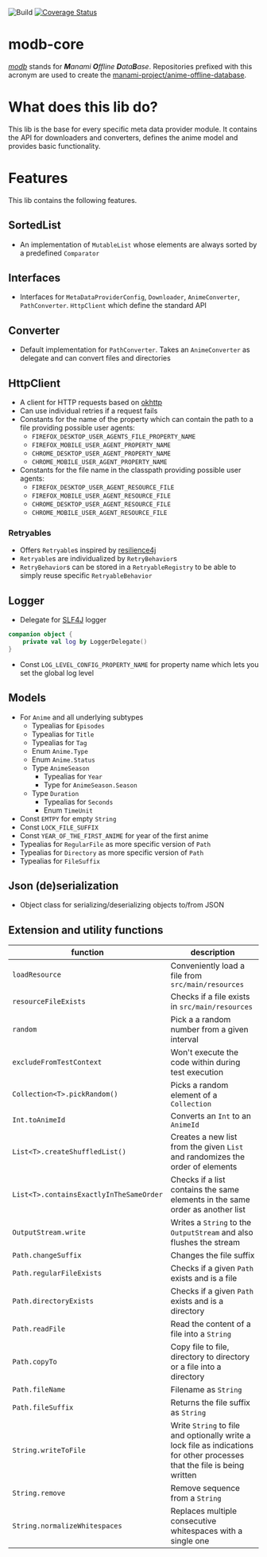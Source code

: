 ![Build](https://github.com/manami-project/modb-core/workflows/Build/badge.svg) [![Coverage Status](https://coveralls.io/repos/github/manami-project/modb-core/badge.svg)](https://coveralls.io/github/manami-project/modb-core)
# modb-core
_[modb](https://github.com/manami-project?tab=repositories&q=modb&type=source)_ stands for _**M**anami **O**ffline **D**ata**B**ase_. Repositories prefixed with this acronym are used to create the [manami-project/anime-offline-database](https://github.com/manami-project/anime-offline-database).

# What does this lib do?
This lib is the base for every specific meta data provider module. It contains the API for downloaders and converters, defines the anime model and provides basic functionality.

# Features
This lib contains the following features.

## SortedList
+ An implementation of `MutableList` whose elements are always sorted by a predefined `Comparator`

## Interfaces
* Interfaces for `MetaDataProviderConfig`, `Downloader`, `AnimeConverter`, `PathConverter`. `HttpClient` which define the standard API

## Converter
+ Default implementation for `PathConverter`. Takes an `AnimeConverter` as delegate and can convert files and directories

## HttpClient
+ A client for HTTP requests based on [okhttp](https://github.com/square/okhttp)
+ Can use individual retries if a request fails
+ Constants for the name of the property which can contain the path to a file providing possible user agents:
  + `FIREFOX_DESKTOP_USER_AGENTS_FILE_PROPERTY_NAME`
  + `FIREFOX_MOBILE_USER_AGENT_PROPERTY_NAME`
  + `CHROME_DESKTOP_USER_AGENT_PROPERTY_NAME`
  + `CHROME_MOBILE_USER_AGENT_PROPERTY_NAME`
+ Constants for the file name in the classpath providing possible user agents:
  + `FIREFOX_DESKTOP_USER_AGENT_RESOURCE_FILE`
  + `FIREFOX_MOBILE_USER_AGENT_RESOURCE_FILE`
  + `CHROME_DESKTOP_USER_AGENT_RESOURCE_FILE`
  + `CHROME_MOBILE_USER_AGENT_RESOURCE_FILE`

### Retryables
+ Offers `Retryable`s inspired by [resilience4j](https://github.com/resilience4j/resilience4j)
+ `Retryable`s are individualized by `RetryBehavior`s
+ `RetryBehavior`s can be stored in a `RetryableRegistry` to be able to simply reuse specific `RetryableBehavior`

## Logger
+ Delegate for [SLF4J](https://github.com/qos-ch/slf4j) logger
```kotlin
companion object {
    private val log by LoggerDelegate()
}
```
+ Const `LOG_LEVEL_CONFIG_PROPERTY_NAME` for property name which lets you set the global log level

## Models
* For `Anime` and all underlying subtypes
    * Typealias for `Episodes`
    * Typealias for `Title`
    * Typealias for `Tag`
    * Enum `Anime.Type`
    * Enum `Anime.Status`
    * Type `AnimeSeason`
        * Typealias for `Year`
        * Type for `AnimeSeason.Season`
    * Type `Duration`
        * Typealias for `Seconds`
        * Enum `TimeUnit`
* Const `EMTPY` for empty `String`
* Const `LOCK_FILE_SUFFIX`  
* Const `YEAR_OF_THE_FIRST_ANIME` for year of the first anime
* Typealias for `RegularFile` as more specific version of `Path`
* Typealias for `Directory` as more specific version of `Path`
* Typealias for `FileSuffix`

## Json (de)serialization
+ Object class for serializing/deserializing objects to/from JSON

## Extension and utility functions

|function|description|
|----|----|
|`loadResource`|Conveniently load a file from `src/main/resources`|
|`resourceFileExists`|Checks if a file exists in `src/main/resources`|
|`random`|Pick a a random number from a given interval|
|`excludeFromTestContext`|Won't execute the code within during test execution|
|`Collection<T>.pickRandom()`|Picks a random element of a `Collection`|
|`Int.toAnimeId`|Converts an `Int` to an `AnimeId`|
|`List<T>.createShuffledList()`|Creates a new list from the given `List` and randomizes the order of elements|
|`List<T>.containsExactlyInTheSameOrder`|Checks if a list contains the same elements in the same order as another list|
|`OutputStream.write`|Writes a `String` to the `OutputStream` and also flushes the stream|
|`Path.changeSuffix`|Changes the file suffix|
|`Path.regularFileExists`|Checks if a given `Path` exists and is a file|
|`Path.directoryExists`|Checks if a given `Path` exists and is a directory|
|`Path.readFile`|Read the content of a file into a `String`|
|`Path.copyTo`|Copy file to file, directory to directory or a file into a directory|
|`Path.fileName`|Filename as `String`|
|`Path.fileSuffix`|Returns the file suffix as `String`|
|`String.writeToFile`|Write `String` to file and optionally write a lock file as indications for other processes that the file is being written|
|`String.remove`|Remove sequence from a `String`|
|`String.normalizeWhitespaces`|Replaces multiple consecutive whitespaces with a single one|